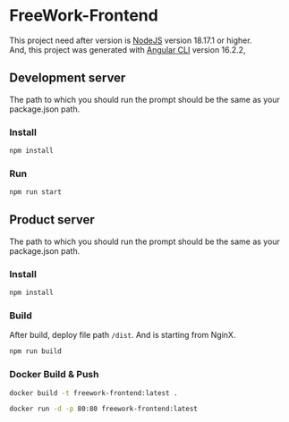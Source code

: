 # FreeWork-Frontend
This project need after version is [NodeJS](https://nodejs.org/ko) version 18.17.1 or higher.  
And, this project was generated with [Angular CLI](https://github.com/angular/angular-cli) version 16.2.2,  

## Development server
The path to which you should run the prompt should be the same as your package.json path.

### Install
```bash
npm install
```

### Run
```bash
npm run start
```

## Product server
The path to which you should run the prompt should be the same as your package.json path.

### Install
```bash
npm install
```

### Build
After build, deploy file path `/dist`. And is starting from NginX.

```bash
npm run build
```

### Docker Build & Push

```bash
docker build -t freework-frontend:latest .
```

```bash
docker run -d -p 80:80 freework-frontend:latest
```
